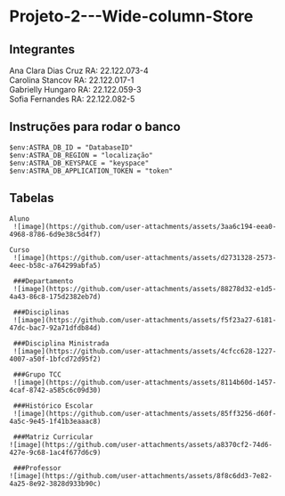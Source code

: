 # Projeto-2---Wide-column-Store

## Integrantes
Ana Clara Dias Cruz RA: 22.122.073-4
<br>
Carolina Stancov RA: 22.122.017-1
<br>
Gabrielly Hungaro RA: 22.122.059-3
<br>
Sofia Fernandes RA: 22.122.082-5

## Instruções para rodar o banco
```
$env:ASTRA_DB_ID = "DatabaseID"
$env:ASTRA_DB_REGION = "localização"
$env:ASTRA_DB_KEYSPACE = "keyspace"
$env:ASTRA_DB_APPLICATION_TOKEN = "token"
```

## Tabelas
```
Aluno
 ![image](https://github.com/user-attachments/assets/3aa6c194-eea0-4968-8786-6d9e38c5d4f7)

Curso
 ![image](https://github.com/user-attachments/assets/d2731328-2573-4eec-b58c-a764299abfa5)

 ###Departamento
 ![image](https://github.com/user-attachments/assets/88278d32-e1d5-4a43-86c8-175d2382eb7d)

 ###Disciplinas
 ![image](https://github.com/user-attachments/assets/f5f23a27-6181-47dc-bac7-92a71dfdb84d)

 ###Disciplina Ministrada
 ![image](https://github.com/user-attachments/assets/4cfcc628-1227-4007-a50f-1bfcd72d95f2)

 ###Grupo TCC
 ![image](https://github.com/user-attachments/assets/8114b60d-1457-4caf-8742-a585c6c09d30)

 ###Histórico Escolar
 ![image](https://github.com/user-attachments/assets/85ff3256-d60f-4a5c-9e45-1f41b3eaaac8)

 ###Matriz Curricular
![image](https://github.com/user-attachments/assets/a8370cf2-74d6-427e-9c68-1ac4f677d6c9)

 ###Professor
![image](https://github.com/user-attachments/assets/8f8c6dd3-7e82-4a25-8e92-3828d933b90c)
```





